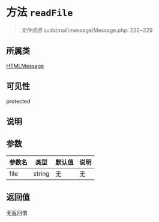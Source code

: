 # 方法 `readFile`

> *文件信息* suda\mail\message\Message.php: 222~229

## 所属类 

[HTMLMessage](../HTMLMessage.md)

## 可见性

 protected 

## 说明



## 参数


| 参数名 | 类型 | 默认值 | 说明 |
|--------|-----|-------|-------|
| file |  string | 无 | 无 |



## 返回值

无返回值
